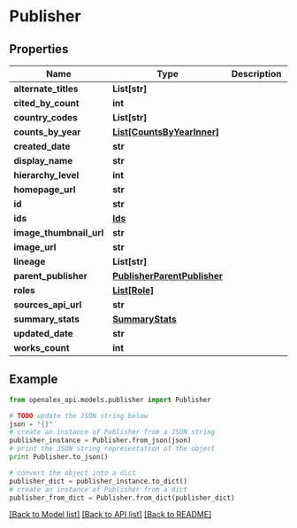 # Publisher


## Properties
Name | Type | Description | Notes
------------ | ------------- | ------------- | -------------
**alternate_titles** | **List[str]** |  | [optional] 
**cited_by_count** | **int** |  | [optional] 
**country_codes** | **List[str]** |  | [optional] 
**counts_by_year** | [**List[CountsByYearInner]**](CountsByYearInner.md) |  | [optional] 
**created_date** | **str** |  | [optional] 
**display_name** | **str** |  | 
**hierarchy_level** | **int** |  | [optional] 
**homepage_url** | **str** |  | [optional] 
**id** | **str** |  | 
**ids** | [**Ids**](Ids.md) |  | [optional] 
**image_thumbnail_url** | **str** |  | [optional] 
**image_url** | **str** |  | [optional] 
**lineage** | **List[str]** |  | [optional] 
**parent_publisher** | [**PublisherParentPublisher**](PublisherParentPublisher.md) |  | [optional] 
**roles** | [**List[Role]**](Role.md) |  | [optional] 
**sources_api_url** | **str** |  | [optional] 
**summary_stats** | [**SummaryStats**](SummaryStats.md) |  | [optional] 
**updated_date** | **str** |  | [optional] 
**works_count** | **int** |  | [optional] 

## Example

```python
from openalex_api.models.publisher import Publisher

# TODO update the JSON string below
json = "{}"
# create an instance of Publisher from a JSON string
publisher_instance = Publisher.from_json(json)
# print the JSON string representation of the object
print Publisher.to_json()

# convert the object into a dict
publisher_dict = publisher_instance.to_dict()
# create an instance of Publisher from a dict
publisher_from_dict = Publisher.from_dict(publisher_dict)
```
[[Back to Model list]](../README.md#documentation-for-models) [[Back to API list]](../README.md#documentation-for-api-endpoints) [[Back to README]](../README.md)


